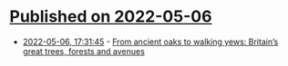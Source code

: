 # [Published on 2022-05-06](index.md)

* [2022-05-06, 17:31:45](https://news.ycombinator.com/item?id=31287765) - [From ancient oaks to walking yews: Britain’s great trees, forests and avenues](https://www.theguardian.com/environment/2022/apr/30/from-ancient-oaks-to-walking-yews-the-story-of-britains-great-trees-forests-and-avenues-aoe)
